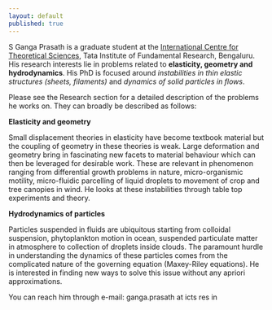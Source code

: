 ```yaml
---
layout: default
published: true
---
```

S Ganga Prasath is a graduate student at the [International Centre for Theoretical Sciences](www.icts.res.in), Tata Institute of Fundamental Research, Bengaluru. His research interests lie in problems related to **elasticity, geometry and hydrodynamics**. His PhD is focused around _instabilities in thin elastic structures (sheets, filaments)_ and _dynamics of solid particles in flows_.

Please see the Research section for a detailed description of the problems he works on. They can broadly be described as follows:

**Elasticity and geometry**

Small displacement theories in elasticity have become textbook material but the coupling of geometry in these theories is weak. Large deformation and geometry bring in fascinating new facets to material behaviour which can then be leveraged for desirable work. These are relevant in phenomenon ranging from differential growth problems in nature, micro-organismic motility, micro-fluidic parcelling of liquid droplets to movement of crop and tree canopies in wind. He looks at these instabilities through table top experiments and theory.

**Hydrodynamics of particles**

Particles suspended in fluids are ubiquitous starting from colloidal suspension, phytoplankton motion in ocean, suspended particulate matter in atmosphere to collection of droplets inside clouds. The paramount hurdle in understanding the dynamics of these particles comes from the complicated nature of the governing equation (Maxey-Riley equations). He is interested in finding new ways to solve this issue without any apriori approximations.

You can reach him through e-mail: ganga.prasath at icts res in
